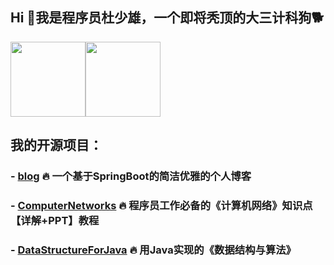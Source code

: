 ## Hi 👋我是程序员杜少雄，一个即将秃顶的大三计科狗🐕

<img height="120px" src="https://github-readme-stats.vercel.app/api?username=shaoxiongdu&hide_border=false&hide_title=true&show_icons=true&include_all_commits=true&count_private=true&theme=buefy&locale=cn&line_height=20" /><img height="120px" src="https://github-readme-stats.vercel.app/api/top-langs/?hide_title=true&username=shaoxiongdu&hide_border=false&line_height=20&theme=flag-india&layout=compact&locale=cn" />

## 我的开源项目：
### - [blog](https://github.com/shaoxiongdu/blog) 🔥 一个基于SpringBoot的简洁优雅的个人博客
### - [ComputerNetworks](https://github.com/shaoxiongdu/ComputerNetworks) 🔥 程序员工作必备的《计算机网络》知识点【详解+PPT】教程
### - [DataStructureForJava](https://github.com/shaoxiongdu/DataStructureForJava) 🔥 用Java实现的《数据结构与算法》
